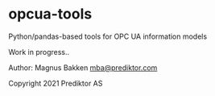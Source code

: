 # opcua-tools
Python/pandas-based tools for OPC UA information models

Work in progress.. 

Author:
Magnus Bakken <mba@prediktor.com>

Copyright 2021 Prediktor AS